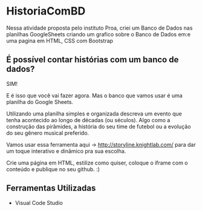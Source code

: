 # HistoriaComBD
Nessa atividade proposta pelo instituto Proa, criei um Banco de Dados nas planilhas GoogleSheets criando um grafico sobre o Banco de Dados em:e uma pagina em HTML, CSS com Bootstrap

## É possível contar histórias com um banco de dados?
SIM! 

E é isso que você vai fazer agora. 
Mas o banco que vamos usar é uma planilha do Google Sheets. 

Utilizando uma planilha simples e organizada descreva um evento que tenha acontecido ao longo de décadas (ou séculos). Algo como a construção das pirâmides, a história do seu time de futebol ou a evolução do seu gênero musical preferido. 

Vamos usar essa ferramenta aqui -> http://storyline.knightlab.com/ para dar um toque interativo e dinâmico pra sua escolha. 

Crie uma página em HTML, estilize como quiser, coloque o iframe com o conteúdo e publique no seu github. :) 

## Ferramentas Utilizadas

- Visual Code Studio
